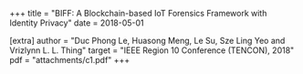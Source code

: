+++
title = "BIFF: A Blockchain-based IoT Forensics Framework with Identity Privacy"
date = 2018-05-01

[extra]
author = "Duc Phong Le, Huasong Meng, Le Su, Sze Ling Yeo and Vrizlynn L. L. Thing"
target = "IEEE Region 10 Conference (TENCON), 2018"
pdf = "attachments/c1.pdf"
+++